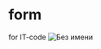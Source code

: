 # form
for IT-code
![Без имени](https://user-images.githubusercontent.com/59922105/232786295-a9f3c960-c675-4d69-aeef-7b998b9553b7.png)
